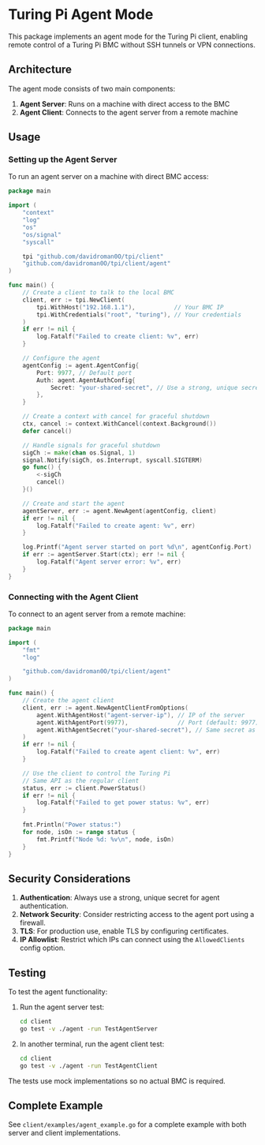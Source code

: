 # Turing Pi Agent Mode

This package implements an agent mode for the Turing Pi client, enabling remote control of a Turing Pi BMC without SSH tunnels or VPN connections.

## Architecture

The agent mode consists of two main components:

1. **Agent Server**: Runs on a machine with direct access to the BMC
2. **Agent Client**: Connects to the agent server from a remote machine

## Usage

### Setting up the Agent Server

To run an agent server on a machine with direct BMC access:

```go
package main

import (
	"context"
	"log"
	"os"
	"os/signal"
	"syscall"

	tpi "github.com/davidroman0O/tpi/client"
	"github.com/davidroman0O/tpi/client/agent"
)

func main() {
	// Create a client to talk to the local BMC
	client, err := tpi.NewClient(
		tpi.WithHost("192.168.1.1"),           // Your BMC IP
		tpi.WithCredentials("root", "turing"), // Your credentials
	)
	if err != nil {
		log.Fatalf("Failed to create client: %v", err)
	}

	// Configure the agent
	agentConfig := agent.AgentConfig{
		Port: 9977, // Default port
		Auth: agent.AgentAuthConfig{
			Secret: "your-shared-secret", // Use a strong, unique secret
		},
	}

	// Create a context with cancel for graceful shutdown
	ctx, cancel := context.WithCancel(context.Background())
	defer cancel()

	// Handle signals for graceful shutdown
	sigCh := make(chan os.Signal, 1)
	signal.Notify(sigCh, os.Interrupt, syscall.SIGTERM)
	go func() {
		<-sigCh
		cancel()
	}()

	// Create and start the agent
	agentServer, err := agent.NewAgent(agentConfig, client)
	if err != nil {
		log.Fatalf("Failed to create agent: %v", err)
	}

	log.Printf("Agent server started on port %d\n", agentConfig.Port)
	if err := agentServer.Start(ctx); err != nil {
		log.Fatalf("Agent server error: %v", err)
	}
}
```

### Connecting with the Agent Client

To connect to an agent server from a remote machine:

```go
package main

import (
	"fmt"
	"log"

	"github.com/davidroman0O/tpi/client/agent"
)

func main() {
	// Create the agent client
	client, err := agent.NewAgentClientFromOptions(
		agent.WithAgentHost("agent-server-ip"), // IP of the server
		agent.WithAgentPort(9977),              // Port (default: 9977)
		agent.WithAgentSecret("your-shared-secret"), // Same secret as server
	)
	if err != nil {
		log.Fatalf("Failed to create agent client: %v", err)
	}

	// Use the client to control the Turing Pi
	// Same API as the regular client
	status, err := client.PowerStatus()
	if err != nil {
		log.Fatalf("Failed to get power status: %v", err)
	}
	
	fmt.Println("Power status:")
	for node, isOn := range status {
		fmt.Printf("Node %d: %v\n", node, isOn)
	}
}
```

## Security Considerations

1. **Authentication**: Always use a strong, unique secret for agent authentication.
2. **Network Security**: Consider restricting access to the agent port using a firewall.
3. **TLS**: For production use, enable TLS by configuring certificates.
4. **IP Allowlist**: Restrict which IPs can connect using the `AllowedClients` config option.

## Testing

To test the agent functionality:

1. Run the agent server test:
   ```bash
   cd client
   go test -v ./agent -run TestAgentServer
   ```

2. In another terminal, run the agent client test:
   ```bash
   cd client
   go test -v ./agent -run TestAgentClient
   ```

The tests use mock implementations so no actual BMC is required.

## Complete Example

See `client/examples/agent_example.go` for a complete example with both server and client implementations. 